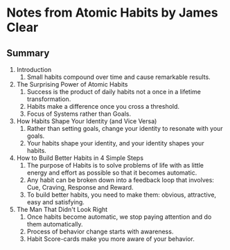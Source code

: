 # Notes from Atomic Habits by James Clear

## Summary

1. Introduction
   1. Small habits compound over time and cause remarkable results.
2. The Surprising Power of Atomic Habits
   1. Success is the product of daily habits not a once in a lifetime transformation.
   2. Habits make a difference once you cross a threshold.
   3. Focus of Systems rather than Goals.
3. How Habits Shape Your Identity (and Vice Versa)
   1. Rather than setting goals, change your identity to resonate with your goals.
   2. Your habits shape your identity, and your identity shapes your habits.
4. How to Build Better Habits in 4 Simple Steps
   1. The purpose of Habits is to solve problems of life with as little energy and effort as possible so that it becomes automatic.
   2. Any habit can be broken down into a feedback loop that involves: Cue, Craving, Response and Reward.
   3. To build better habits, you need to make them: obvious, attractive, easy and satisfying.
5. The Man That Didn't Look Right
   1. Once habits become automatic, we stop paying attention and do them automatically.
   2. Process of behavior change starts with awareness.
   3. Habit Score-cards make you more aware of your behavior.